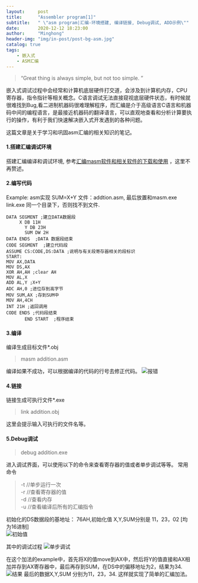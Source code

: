 ```yaml
---
layout:     post
title:      "Assembler program[1]"
subtitle:   " \"asm program|汇编-环境搭建, 编译链接, Debug调试, ADD示例\""
date:       2020-12-12 18:23:00
author:     "Minghong"
header-img: "img/in-post/post-bg-asm.jpg"
catalog: true
tags:
    - 嵌入式
    - ASM汇编
---
```


> “Great thing is always simple, but not too simple. ”


嵌入式调试过程中会经常和计算机底层硬件打交道，会涉及到计算机内存，CPU寄存器，指令指针等相关概念。C语言调试无法直接窥视底层硬件状态，有时候就很难找到Bug,看二进制机器码很难理解程序，而汇编是介于高级语言C语言和机器码中间的编程语言，是最接近机器码的翻译语言，可以直观地查看和分析计算要执行的操作，有利于我们快速解决嵌入式开发遇到的各种问题。

这篇文章是关于学习和巩固asm汇编的相关知识的笔记。

#### 1.搭建汇编调试环境
搭建汇编编译和调试环境, 参考[汇编masm软件和相关软件的下载和使用](https://blog.csdn.net/weixin_44604887/article/details/106860445) ，这里不再赘述。

#### 2.编写代码
Example: asm实现 SUM=X+Y
文件：addtion.asm, 最后放置和masm.exe link.exe 同一个目录下，否则找不到文件.
```
DATA SEGMENT ;建立DATA数据段  
     X DB 11H  
	   Y DB 23H  
	   SUM DW 2H  
DATA ENDS  ;DATA 数据段结束  
CODE SEGMENT  ;建立代码段  
ASSUME CS:CODE,DS:DATA ;说明与有关段寄存器相关的段标识  
START:  
MOV AX,DATA  
MOV DS,AX  
XOR AH,AH ;clear AH  
MOV AL,X  
ADD AL,Y ;X+Y  
ADC AH,0 ;进位存到高字节  
MOV SUM,AX ;存到SUM中  
MOV AH,4CH  
INT 21H ;返回调用  
CODE ENDS ;代码段结束  
       END START  ;程序结束  
```
#### 3.编译
编译生成目标文件*.obj
> masm addition.asm

编译如果不成功，可以根据编译的代码的行号去修正代码。
![*报错*](http://leeminghong.github.io/img/in-post/asm/asm-masm-error.png)

#### 4.链接
链接生成可执行文件*.exe
>link addition.obj

这里会提示输入可执行的文件名等。

#### 5.Debug调试
>debug addition.exe

进入调试界面，可以使用以下的命令来查看寄存器的值或者单步调试等等。
常用命令
>-t  //单步运行一次  
-r   //查看寄存器的值  
-d   //查看内存  
-u   //查看编译后所有的汇编指令  

初始化的DS数据段的基地址： 76AH,初始化值 X,Y,SUM分别是 11，23，02 [均为16进制]  
![*初始值*](http://leeminghong.github.io/img/in-post/asm/asm-masm-addition-init.png)

其中的调试过程
![*单步调试*](http://leeminghong.github.io/img/in-post/asm/asm-masm-addition.png)

在这个加法的example中，首先将X的值move到AX中，然后将Y的值直接和AX相加并存到AX寄存器中，最后再存到SUM，在DS中的偏移地址为2，结果为34.
![*结果*](http://leeminghong.github.io/img/in-post/asm/asm-masm-addition-result.png)
最后的数据X,Y,SUM 分别为11，23，34.
这样就实现了简单的汇编加法。

<p id = "build"></p>
